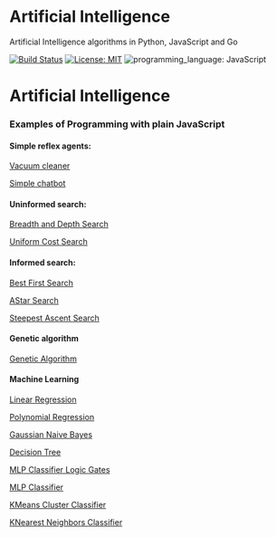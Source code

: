 # Artificial Intelligence
Artificial Intelligence algorithms in Python, JavaScript and Go

[![Build Status](https://img.shields.io/badge/build-passing-brightgreen)](https://github.com/ECYS-FIUSAC/fortranpeg/actions)
[![License: MIT](https://img.shields.io/badge/license-MIT-blue)](https://opensource.org/licenses/MIT)
![programming_language: JavaScript](https://img.shields.io/badge/programming_language-JavaScript-blue)

# Artificial Intelligence 

### Examples of Programming with plain JavaScript

#### Simple reflex agents:

[Vacuum cleaner](https://luisespino.github.io/artificial-intelligence/01-intelligent-agent/vacuum/javascript/)

[Simple chatbot](https://luisespino.github.io/artificial-intelligence/javascript/01-intelligent-agent/chatbot/javascript/)

#### Uninformed search:

[Breadth and Depth Search](https://luisespino.github.io/artificial-intelligence/javascript/02-uninformed-search/breadth-depth-search.html)

[Uniform Cost Search](https://luisespino.github.io/artificial-intelligence/javascript/03_uniform_cost.html)


#### Informed search:

[Best First Search](https://luisespino.github.io/artificial-intelligence/javascript/04_bestfirst.html)

[AStar Search](https://luisespino.github.io/artificial-intelligence/javascript/05_astar.html)

[Steepest Ascent Search](https://luisespino.github.io/artificial-intelligence/javascript/07_colinas.html)

#### Genetic algorithm

[Genetic Algorithm](https://luisespino.github.io/artificial-intelligence/javascript/06_ag.html)

#### Machine Learning

[Linear Regression](https://luisespino.github.io/artificial-intelligence/javascript/08-linear-regression.html)

[Polynomial Regression](https://luisespino.github.io/artificial-intelligence/javascript/09-polynomial-regression.html)

[Gaussian Naive Bayes](https://luisespino.github.io/artificial-intelligence/javascript/10-gaussian-nb.html)

[Decision Tree](https://luisespino.github.io/artificial-intelligence/javascript/11-decision-tree.html)

[MLP Classifier Logic Gates ](https://luisespino.github.io/artificial-intelligence/javascript/12-mlp-classifier.html)

[MLP Classifier](https://luisespino.github.io/artificial-intelligence/javascript/13-mlp-classifier.html)

[KMeans Cluster Classifier](https://luisespino.github.io/artificial-intelligence/javascript/14-kmeans-classifier.html)

[KNearest Neighbors Classifier](https://luisespino.github.io/artificial-intelligence/javascript/15-neighbors-classifier.html)
